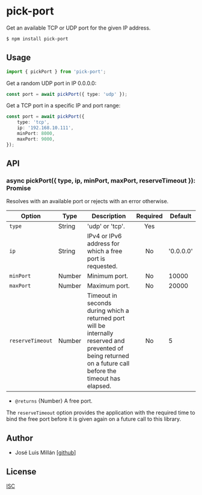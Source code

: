 # pick-port

Get an available TCP or UDP port for the given IP address.

```bash
$ npm install pick-port
```

## Usage

```ts
import { pickPort } from 'pick-port';
```

Get a random UDP port in IP 0.0.0.0:

```ts
const port = await pickPort({ type: 'udp' });
```

Get a TCP port in a specific IP and port range:

```ts
const port = await pickPort({
	type: 'tcp',
	ip: '192.168.10.111',
	minPort: 8000,
	maxPort: 9000,
});
```

## API

### async pickPort({ type, ip, minPort, maxPort, reserveTimeout }): Promise<number>

Resolves with an available port or rejects with an error otherwise.

| Option           | Type   | Description                                                                                                                                                  | Required | Default   |
| ---------------- | ------ | ------------------------------------------------------------------------------------------------------------------------------------------------------------ | :------: | --------- |
| `type`           | String | 'udp' or 'tcp'.                                                                                                                                              |   Yes    |           |
| `ip`             | String | IPv4 or IPv6 address for which a free port is requested.                                                                                                     |    No    | '0.0.0.0' |
| `minPort`        | Number | Minimum port.                                                                                                                                                |    No    | 10000     |
| `maxPort`        | Number | Maximum port.                                                                                                                                                |    No    | 20000     |
| `reserveTimeout` | Number | Timeout in seconds during which a returned port will be internally reserved and prevented of being returned on a future call before the timeout has elapsed. |    No    | 5         |

- `@returns` {Number} A free port.

The `reserveTimeout` option provides the application with the required time to bind the free port before it is given again on a future call to this library.

## Author

- José Luis Millán [[github](https://github.com/jmillan/)]

## License

[ISC](./LICENSE)
